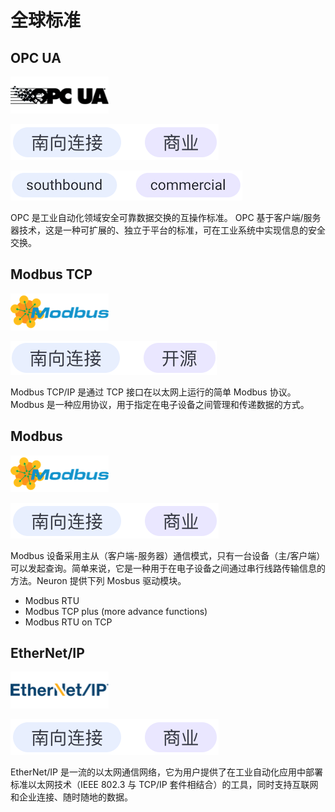 # 全球标准

## OPC UA

![opc-ua](./assets/OPCUA.png)

![south-commercial](./assets/south-commercial.png)

![south-1](./assets/south-1.png)

OPC 是工业自动化领域安全可靠数据交换的互操作标准。 OPC 基于客户端/服务器技术，这是一种可扩展的、独立于平台的标准，可在工业系统中实现信息的安全交换。

## Modbus TCP

![modbus](./assets/Modbus.png)

![south-open](./assets/south-open.png)

Modbus TCP/IP 是通过 TCP 接口在以太网上运行的简单 Modbus 协议。 Modbus 是一种应用协议，用于指定在电子设备之间管理和传递数据的方式。

## Modbus

![modbus](./assets/Modbus.png)

![south-commercial](./assets/south-commercial.png)

Modbus 设备采用主从（客户端-服务器）通信模式，只有一台设备（主/客户端）可以发起查询。简单来说，它是一种用于在电子设备之间通过串行线路传输信息的方法。Neuron 提供下列 Mosbus 驱动模块。

* Modbus RTU
* Modbus TCP plus (more advance functions)
* Modbus RTU on TCP

## EtherNet/IP

![ethernet](./assets/EtherNet.png)

![south-commercial](./assets/south-commercial.png)

EtherNet/IP 是一流的以太网通信网络，它为用户提供了在工业自动化应用中部署标准以太网技术（IEEE 802.3 与 TCP/IP 套件相结合）的工具，同时支持互联网和企业连接、随时随地的数据。
